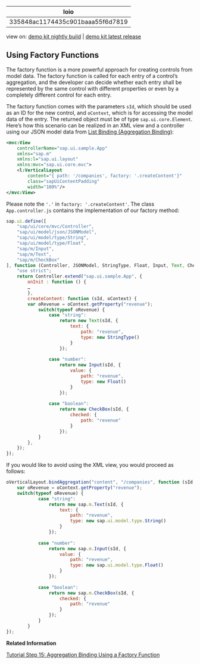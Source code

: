<!-- loio335848ac1174435c901baaa55f6d7819 -->

| loio |
| -----|
| 335848ac1174435c901baaa55f6d7819 |

<div id="loio">

view on: [demo kit nightly build](https://sdk.openui5.org/nightly/#/topic/335848ac1174435c901baaa55f6d7819) | [demo kit latest release](https://sdk.openui5.org/topic/335848ac1174435c901baaa55f6d7819)</div>

## Using Factory Functions

The factory function is a more powerful approach for creating controls from model data. The factory function is called for each entry of a control’s aggregation, and the developer can decide whether each entry shall be represented by the same control with different properties or even by a completely different control for each entry.

The factory function comes with the parameters `sId`, which should be used as an ID for the new control, and `oContext`, which is for accessing the model data of the entry. The returned object must be of type `sap.ui.core.Element`. Here’s how this scenario can be realized in an XML view and a controller using our JSON model data from [List Binding \(Aggregation Binding\)](List_Binding_Aggregation_Binding_91f0577.md):

```xml
<mvc:View
	controllerName="sap.ui.sample.App"
	xmlns="sap.m"
	xmlns:l="sap.ui.layout"
	xmlns:mvc="sap.ui.core.mvc">
	<l:VerticalLayout
		content="{ path: '/companies', factory: '.createContent'}"
		class="sapUiContentPadding"
		width="100%"/>
</mvc:View>
```

Please note the `'.'` in `factory: '.createContent'`. The class `App.controller.js` contains the implementation of our factory method:

```js
sap.ui.define([
	"sap/ui/core/mvc/Controller",
	"sap/ui/model/json/JSONModel",
	"sap/ui/model/type/String",
	"sap/ui/model/type/Float",
	"sap/m/Input",
	"sap/m/Text",
	"sap/m/CheckBox"
], function (Controller, JSONModel, StringType, Float, Input, Text, CheckBox ) {
	"use strict";
	return Controller.extend("sap.ui.sample.App", {
		onInit : function () {
		…
		},
		createContent: function (sId, oContext) {
		var oRevenue = oContext.getProperty("revenue");
			switch(typeof oRevenue) {
				case "string":
					return new Text(sId, {
						text: {
							path: "revenue",
							type: new StringType()
						}
					});
  
				case "number":
					return new Input(sId, {
						value: {
							path: "revenue",
							type: new Float()
						}
					});
				
				case "boolean":
					return new CheckBox(sId, {
						checked: {
							path: "revenue"
						}
					});
			}
		},
	});
});
```

If you would like to avoid using the XML view, you would proceed as follows:

```js
oVerticalLayout.bindAggregation("content", "/companies", function (sId, oContext) {
	var oRevenue = oContext.getProperty("revenue");
	switch(typeof oRevenue) {
			case "string":
				return new sap.m.Text(sId, {
					text: {
						path: "revenue",
						type: new sap.ui.model.type.String()
					}
				});
  
			case "number":
				return new sap.m.Input(sId, {
					value: {
						path: "revenue",
						type: new sap.ui.model.type.Float()
					}
				});
				
			case "boolean":
				return new sap.m.CheckBox(sId, {
					checked: {
						path: "revenue"
					}
				});
			}
		}
});
```

**Related Information**  


[Tutorial Step 15: Aggregation Binding Using a Factory Function](Step_15_Aggregation_Binding_Using_a_Factory_Function_284a036.md "Instead of using a single hard-coded template control, we now opt for a factory function to generate different controls based on the data received at runtime. This approach is much more flexible and allows for the display of complex or heterogeneous data.")

